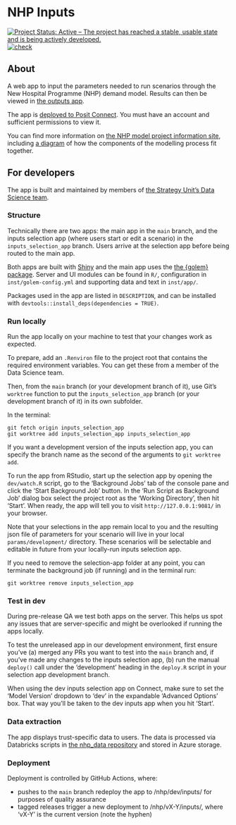 
<!-- README.md is generated from README.Rmd. Please edit that file -->

# NHP Inputs

<!-- badges: start -->

[![Project Status: Active – The project has reached a stable, usable
state and is being actively
developed.](https://www.repostatus.org/badges/latest/active.svg)](https://www.repostatus.org/#active)
[![check](https://github.com/The-Strategy-Unit/nhp_inputs/actions/workflows/check.yaml/badge.svg)](https://github.com/The-Strategy-Unit/nhp_inputs/actions/workflows/check.yaml)
<!-- badges: end -->

## About

A web app to input the parameters needed to run scenarios through the
New Hospital Programme (NHP) demand model. Results can then be viewed in
[the outputs app](https://github.com/The-Strategy-Unit/nhp_outputs).

The app is [deployed to Posit
Connect](https://connect.strategyunitwm.nhs.uk/nhp/inputs/). You must
have an account and sufficient permissions to view it.

You can find more information on [the NHP model project information
site](https://connect.strategyunitwm.nhs.uk/nhp/project_information/),
including [a
diagram](https://connect.strategyunitwm.nhs.uk/nhp/project_information/project_plan_and_summary/components-overview.html)
of how the components of the modelling process fit together.

## For developers

The app is built and maintained by members of [the Strategy Unit’s Data
Science team](https://the-strategy-unit.github.io/data_science/).

### Structure

Technically there are two apps: the main app in the `main` branch, and
the inputs selection app (where users start or edit a scenario) in the
`inputs_selection_app` branch. Users arrive at the selection app before
being routed to the main app.

Both apps are built with [Shiny](https://shiny.posit.co/) and the main
app uses the [the {golem}
package](https://thinkr-open.github.io/golem/). Server and UI modules
can be found in `R/`, configuration in `inst/golem-config.yml` and
supporting data and text in `inst/app/`.

Packages used in the app are listed in `DESCRIPTION`, and can be
installed with `devtools::install_deps(dependencies = TRUE)`.

### Run locally

Run the app locally on your machine to test that your changes work as
expected.

To prepare, add an `.Renviron` file to the project root that contains
the required environment variables. You can get these from a member of
the Data Science team.

Then, from the `main` branch (or your development branch of it), use
Git’s `worktree` function to put the `inputs_selection_app` branch (or
your development branch of it) in its own subfolder.

In the terminal:

    git fetch origin inputs_selection_app
    git worktree add inputs_selection_app inputs_selection_app

If you want a development version of the inputs selection app, you can
specify the branch name as the second of the arguments to
`git worktree add`.

To run the app from RStudio, start up the selection app by opening the
`dev/watch.R` script, go to the ‘Background Jobs’ tab of the console
pane and click the ‘Start Background Job’ button. In the ‘Run Script as
Background Job’ dialog box select the project root as the ‘Working
Directory’, then hit ‘Start’. When ready, the app will tell you to visit
`http://127.0.0.1:9081/` in your browser.

Note that your selections in the app remain local to you and the
resulting json file of parameters for your scenario will live in your
local `params/development/` directory. These scenarios will be
selectable and editable in future from your locally-run inputs selection
app.

If you need to remove the selection-app folder at any point, you can
terminate the background job (if running) and in the terminal run:

    git worktree remove inputs_selection_app

### Test in dev

During pre-release QA we test both apps on the server. This helps us
spot any issues that are server-specific and might be overlooked if
running the apps locally.

To test the unreleased app in our development environment, first ensure
you’ve (a) merged any PRs you want to test into the `main` branch and,
if you’ve made any changes to the inputs selection app, (b) run the
manual `deploy()` call under the ‘development’ heading in the `deploy.R`
script in your selection app development branch.

When using the dev inputs selection app on Connect, make sure to set the
‘Model Version’ dropdown to ‘dev’ in the expandable ‘Advanced Options’
box. That way you’ll be taken to the dev inputs app when you hit
‘Start’.

### Data extraction

The app displays trust-specific data to users. The data is processed via
Databricks scripts in [the nhp_data
repository](https://github.com/The-Strategy-Unit/nhp_data) and stored in
Azure storage.

### Deployment

Deployment is controlled by GitHub Actions, where:

- pushes to the `main` branch redeploy the app to /nhp/dev/inputs/ for
  purposes of quality assurance
- tagged releases trigger a new deployment to /nhp/vX-Y/inputs/, where
  ‘vX-Y’ is the current version (note the hyphen)
